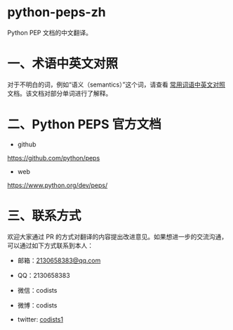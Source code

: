python-peps-zh
========
Python PEP 文档的中文翻译。

# 一、术语中英文对照

对于不明白的词，例如“语义（semantics）”这个词，请查看 [常用词语中英文对照](./常用词语中英文对照.xls) 文档。该文档对部分单词进行了解释。

# 二、Python PEPS 官方文档
- github

https://github.com/python/peps

- web

https://www.python.org/dev/peps/

# 三、联系方式

欢迎大家通过 PR 的方式对翻译的内容提出改进意见。如果想进一步的交流沟通，可以通过如下方式联系到本人：

- 邮箱：2130658383@qq.com
- QQ：2130658383

- 微信：codists

- 微博：codists
- twitter: [codists1](https://twitter.com/codists1)
